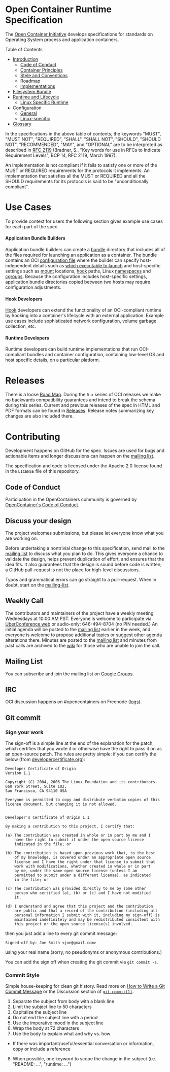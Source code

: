 # Open Container Runtime Specification

The [Open Container Initiative](http://www.opencontainers.org/) develops specifications for standards on Operating System process and application containers.


Table of Contents

- [Introduction](README.md)
  - [Code of Conduct](code-of-conduct.md)
  - [Container Principles](principles.md)
  - [Style and Conventions](style.md)
  - [Roadmap](ROADMAP.md)
  - [Implementations](implementations.md)
- [Filesystem Bundle](bundle.md)
- [Runtime and Lifecycle](runtime.md)
  - [Linux Specific Runtime](runtime-linux.md)
- Configuration
  - [General](config.md)
  - [Linux-specific](config-linux.md)
- [Glossary](glossary.md)

In the specifications in the above table of contents, the keywords "MUST", "MUST NOT", "REQUIRED", "SHALL", "SHALL NOT", "SHOULD", "SHOULD NOT", "RECOMMENDED", "MAY", and "OPTIONAL" are to be interpreted as described in [RFC 2119](http://tools.ietf.org/html/rfc2119) (Bradner, S., "Key words for use in RFCs to Indicate Requirement Levels", BCP 14, RFC 2119, March 1997).

An implementation is not compliant if it fails to satisfy one or more of the MUST or REQUIRED requirements for the protocols it implements.
An implementation that satisfies all the MUST or REQUIRED and all the SHOULD requirements for its protocols is said to be "unconditionally compliant".

# Use Cases

To provide context for users the following section gives example use cases for each part of the spec.

#### Application Bundle Builders

Application bundle builders can create a [bundle](bundle.md) directory that includes all of the files required for launching an application as a container.
The bundle contains an OCI [configuration file](config.md) where the builder can specify host-independent details such as [which executable to launch](config.md#process-configuration) and host-specific settings such as [mount](config.md#mounts) locations, [hook](config.md#hooks) paths, Linux [namespaces](config-linux.md#namespaces) and [cgroups](config-linux.md#control-groups).
Because the configuration includes host-specific settings, application bundle directories copied between two hosts may require configuration adjustments.

#### Hook Developers

[Hook](config.md#hooks) developers can extend the functionality of an OCI-compliant runtime by hooking into a container's lifecycle with an external application.
Example use cases include sophisticated network configuration, volume garbage collection, etc.

#### Runtime Developers

Runtime developers can build runtime implementations that run OCI-compliant bundles and container configuration, containing low-level OS and host specific details, on a particular platform.

# Releases

There is a loose [Road Map](./ROADMAP.md).
During the `0.x` series of OCI releases we make no backwards compatibility guarantees and intend to break the schema during this series.
Current and previous releases of the spec in HTML and PDF formats can be found in [Releases](./releases).
Release notes summarizing key changes are also included there.

# Contributing

Development happens on GitHub for the spec.
Issues are used for bugs and actionable items and longer discussions can happen on the [mailing list](#mailing-list).

The specification and code is licensed under the Apache 2.0 license found in the `LICENSE` file of this repository.

## Code of Conduct

Participation in the OpenContainers community is governed by [OpenContainer's Code of Conduct](code-of-conduct.md).

## Discuss your design

The project welcomes submissions, but please let everyone know what you are working on.

Before undertaking a nontrivial change to this specification, send mail to the [mailing list](#mailing-list) to discuss what you plan to do.
This gives everyone a chance to validate the design, helps prevent duplication of effort, and ensures that the idea fits.
It also guarantees that the design is sound before code is written; a GitHub pull-request is not the place for high-level discussions.

Typos and grammatical errors can go straight to a pull-request.
When in doubt, start on the [mailing-list](#mailing-list).

## Weekly Call

The contributors and maintainers of the project have a weekly meeting Wednesdays at 10:00 AM PST.
Everyone is welcome to participate via [UberConference web][UberConference] or audio-only: 646-494-8704 (no PIN needed.)
An initial agenda will be posted to the [mailing list](#mailing-list) earlier in the week, and everyone is welcome to propose additional topics or suggest other agenda alterations there.
Minutes are posted to the [mailing list](#mailing-list) and minutes from past calls are archived to the [wiki](https://github.com/opencontainers/runtime-spec/wiki) for those who are unable to join the call.

## Mailing List

You can subscribe and join the mailing list on [Google Groups](https://groups.google.com/a/opencontainers.org/forum/#!forum/dev).

## IRC

OCI discussion happens on #opencontainers on Freenode ([logs][irc-logs]).

## Git commit

### Sign your work

The sign-off is a simple line at the end of the explanation for the patch, which certifies that you wrote it or otherwise have the right to pass it on as an open-source patch.
The rules are pretty simple: if you can certify the below (from [developercertificate.org](http://developercertificate.org/)):

```
Developer Certificate of Origin
Version 1.1

Copyright (C) 2004, 2006 The Linux Foundation and its contributors.
660 York Street, Suite 102,
San Francisco, CA 94110 USA

Everyone is permitted to copy and distribute verbatim copies of this
license document, but changing it is not allowed.


Developer's Certificate of Origin 1.1

By making a contribution to this project, I certify that:

(a) The contribution was created in whole or in part by me and I
    have the right to submit it under the open source license
    indicated in the file; or

(b) The contribution is based upon previous work that, to the best
    of my knowledge, is covered under an appropriate open source
    license and I have the right under that license to submit that
    work with modifications, whether created in whole or in part
    by me, under the same open source license (unless I am
    permitted to submit under a different license), as indicated
    in the file; or

(c) The contribution was provided directly to me by some other
    person who certified (a), (b) or (c) and I have not modified
    it.

(d) I understand and agree that this project and the contribution
    are public and that a record of the contribution (including all
    personal information I submit with it, including my sign-off) is
    maintained indefinitely and may be redistributed consistent with
    this project or the open source license(s) involved.
```

then you just add a line to every git commit message:

    Signed-off-by: Joe Smith <joe@gmail.com>

using your real name (sorry, no pseudonyms or anonymous contributions.)

You can add the sign off when creating the git commit via `git commit -s`.

### Commit Style

Simple house-keeping for clean git history.
Read more on [How to Write a Git Commit Message](http://chris.beams.io/posts/git-commit/) or the Discussion section of [`git-commit(1)`](http://git-scm.com/docs/git-commit).

1. Separate the subject from body with a blank line
2. Limit the subject line to 50 characters
3. Capitalize the subject line
4. Do not end the subject line with a period
5. Use the imperative mood in the subject line
6. Wrap the body at 72 characters
7. Use the body to explain what and why vs. how
  * If there was important/useful/essential conversation or information, copy or include a reference
8. When possible, one keyword to scope the change in the subject (i.e. "README: ...", "runtime: ...")

[UberConference]: https://www.uberconference.com/ssaul
[irc-logs]: http://ircbot.wl.linuxfoundation.org/eavesdrop/%23opencontainers/
